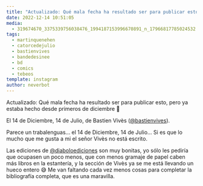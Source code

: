 ```yaml
---
title: "Actualizado: Qué mala fecha ha resultado ser para publicar esto, pero ya estaba hecho desde primeros de diciembre 🥲"
date: 2022-12-14 10:51:05
media: 
  - 319674670_3375339756038476_1994187153996670891_n_17966817785024532.jpg
tags: 
  - martinquenehen
  - catorcedejulio
  - bastienvives
  - bandedesinee
  - bd
  - comics
  - tebeos
template: instagram
author: neverbot
---
```


Actualizado: Qué mala fecha ha resultado ser para publicar esto, pero ya estaba hecho desde primeros de diciembre 🥲

El 14 de Diciembre, 14 de Julio, de Bastien Vivès ([@bastienvives](https://instagram.com/bastienvives)). 

Parece un trabalenguas... el 14 de Diciembre, 14 de Julio... Si es que lo mucho que me gusta a mi el señor Vivès no está escrito.

Las ediciones de [@diaboloediciones](https://instagram.com/diaboloediciones) son muy bonitas, yo sólo les pediría que ocupasen un poco menos, que con menos gramaje de papel caben más libros en la estantería, y la sección de Vivès ya se me está llevando un hueco entero 😅 Me van faltando cada vez menos cosas para completar la bibliografía completa, que es una maravilla.


